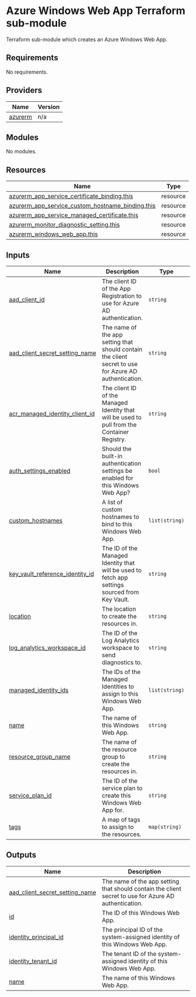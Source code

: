# Azure Windows Web App Terraform sub-module

Terraform sub-module which creates an Azure Windows Web App.

<!-- BEGIN_TF_DOCS -->
## Requirements

No requirements.

## Providers

| Name | Version |
|------|---------|
| <a name="provider_azurerm"></a> [azurerm](#provider\_azurerm) | n/a |

## Modules

No modules.

## Resources

| Name | Type |
|------|------|
| [azurerm_app_service_certificate_binding.this](https://registry.terraform.io/providers/hashicorp/azurerm/latest/docs/resources/app_service_certificate_binding) | resource |
| [azurerm_app_service_custom_hostname_binding.this](https://registry.terraform.io/providers/hashicorp/azurerm/latest/docs/resources/app_service_custom_hostname_binding) | resource |
| [azurerm_app_service_managed_certificate.this](https://registry.terraform.io/providers/hashicorp/azurerm/latest/docs/resources/app_service_managed_certificate) | resource |
| [azurerm_monitor_diagnostic_setting.this](https://registry.terraform.io/providers/hashicorp/azurerm/latest/docs/resources/monitor_diagnostic_setting) | resource |
| [azurerm_windows_web_app.this](https://registry.terraform.io/providers/hashicorp/azurerm/latest/docs/resources/windows_web_app) | resource |

## Inputs

| Name | Description | Type | Default | Required |
|------|-------------|------|---------|:--------:|
| <a name="input_aad_client_id"></a> [aad\_client\_id](#input\_aad\_client\_id) | The client ID of the App Registration to use for Azure AD authentication. | `string` | n/a | yes |
| <a name="input_aad_client_secret_setting_name"></a> [aad\_client\_secret\_setting\_name](#input\_aad\_client\_secret\_setting\_name) | The name of the app setting that should contain the client secret to use for Azure AD authentication. | `string` | `"AAD_CLIENT_SECRET"` | no |
| <a name="input_acr_managed_identity_client_id"></a> [acr\_managed\_identity\_client\_id](#input\_acr\_managed\_identity\_client\_id) | The client ID of the Managed Identity that will be used to pull from the Container Registry. | `string` | `null` | no |
| <a name="input_auth_settings_enabled"></a> [auth\_settings\_enabled](#input\_auth\_settings\_enabled) | Should the built-in authentication settings be enabled for this Windows Web App? | `bool` | `true` | no |
| <a name="input_custom_hostnames"></a> [custom\_hostnames](#input\_custom\_hostnames) | A list of custom hostnames to bind to this Windows Web App. | `list(string)` | `[]` | no |
| <a name="input_key_vault_reference_identity_id"></a> [key\_vault\_reference\_identity\_id](#input\_key\_vault\_reference\_identity\_id) | The ID of the Managed Identity that will be used to fetch app settings sourced from Key Vault. | `string` | `null` | no |
| <a name="input_location"></a> [location](#input\_location) | The location to create the resources in. | `string` | n/a | yes |
| <a name="input_log_analytics_workspace_id"></a> [log\_analytics\_workspace\_id](#input\_log\_analytics\_workspace\_id) | The ID of the Log Analytics workspace to send diagnostics to. | `string` | n/a | yes |
| <a name="input_managed_identity_ids"></a> [managed\_identity\_ids](#input\_managed\_identity\_ids) | The IDs of the Managed Identities to assign to this Windows Web App. | `list(string)` | `[]` | no |
| <a name="input_name"></a> [name](#input\_name) | The name of this Windows Web App. | `string` | `null` | no |
| <a name="input_resource_group_name"></a> [resource\_group\_name](#input\_resource\_group\_name) | The name of the resource group to create the resources in. | `string` | n/a | yes |
| <a name="input_service_plan_id"></a> [service\_plan\_id](#input\_service\_plan\_id) | The ID of the service plan to create this Windows Web App for. | `string` | n/a | yes |
| <a name="input_tags"></a> [tags](#input\_tags) | A map of tags to assign to the resources. | `map(string)` | `{}` | no |

## Outputs

| Name | Description |
|------|-------------|
| <a name="output_aad_client_secret_setting_name"></a> [aad\_client\_secret\_setting\_name](#output\_aad\_client\_secret\_setting\_name) | The name of the app setting that should contain the client secret to use for Azure AD authentication. |
| <a name="output_id"></a> [id](#output\_id) | The ID of this Windows Web App. |
| <a name="output_identity_principal_id"></a> [identity\_principal\_id](#output\_identity\_principal\_id) | The principal ID of the system-assigned identity of this Windows Web App. |
| <a name="output_identity_tenant_id"></a> [identity\_tenant\_id](#output\_identity\_tenant\_id) | The tenant ID of the system-assigned identity of this Windows Web App. |
| <a name="output_name"></a> [name](#output\_name) | The name of this Windows Web App. |
<!-- END_TF_DOCS -->